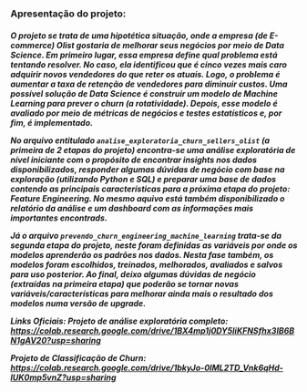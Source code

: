 <html>
<h3> Apresentação do projeto:
<h5>
O projeto se trata de uma hipotética situação, onde a empresa (de E-commerce) Olist gostaria de melhorar seus negócios por meio de Data Science. Em primeiro lugar, essa empresa define qual problema está tentando resolver. No caso, ela identificou que é cinco vezes mais caro adquirir novos vendedores do que reter os atuais. Logo, o problema é aumentar a taxa de retenção de vendedores para diminuir custos. Uma possível solução de Data Science é construir um modelo de Machine Learning para prever o churn (a rotatividade). Depois, esse modelo é avaliado por meio de métricas de negócios e testes estatísticos e, por fim, é implementado.

  
No arquivo entitulado `analise_exploratoria_churn_sellers_olist` (a primeira de 2 etapas do projeto) encontra-se uma análise exploratória de nível iniciante com o propósito de encontrar insights nos dados disponibilizados, responder algumas dúvidas de negócio com base na exploração (utilizando Python e SQL) e preparar uma base de dados contendo as principais características para a próxima etapa do projeto: *Feature Engineering*. No mesmo aquivo está também disponibilizado o relatório da análise e um dashboard com as informações mais importantes encontrads.
  
Já o arquivo `prevendo_churn_engineering_machine_learning` trata-se da segunda etapa do projeto, neste foram definidas as variáveis por onde os modelos aprenderão os padrões nos dados. Nesta fase também, os modelos foram escolhidos, treinados, melhorados, avaliados e salvos para uso posterior. Ao final, deixo algumas dúvidas de negócio (extraídas na primeira etapa) que poderão se tornar novas variáveis/características para melhorar ainda mais o resultado dos modelos numa versão de upgrade.

Links Oficiais:
Projeto de análise exploratória completo:
https://colab.research.google.com/drive/1BX4mp1j0DY5liKFNSfhx3lB6BN1gAV20?usp=sharing

Projeto de Classificação de Churn:
https://colab.research.google.com/drive/1bkyJo-0IML2TD_Vnk6qHd-lUK0mp5vnZ?usp=sharing

<html>
